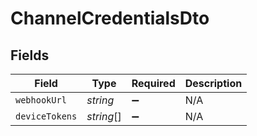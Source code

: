 # ChannelCredentialsDto


## Fields

| Field              | Type               | Required           | Description        |
| ------------------ | ------------------ | ------------------ | ------------------ |
| `webhookUrl`       | *string*           | :heavy_minus_sign: | N/A                |
| `deviceTokens`     | *string*[]         | :heavy_minus_sign: | N/A                |